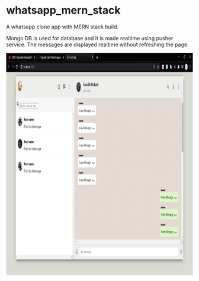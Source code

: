 # whatsapp_mern_stack
A whatsapp clone app with MERN stack build.

Mongo DB is used for database and it is made realtime using pusher service.
The messages are displayed realtime without refreshing the page.

<img src="https://github.com/Saurabh-crypto16/whatsapp_mern_stack/blob/master/React%20App%20-%20Google%20Chrome%2018-01-2021%2022_32_01.png" width="2200" height="600" />
